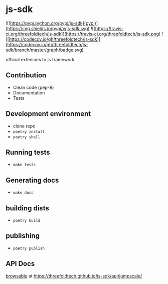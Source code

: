 # js-sdk


![[https://pypi.python.org/pypi/js-sdk](pypi)](https://img.shields.io/pypi/v/js-sdk.svg)
![[https://travis-ci.org/threefoldtech/js-sdk]](https://travis-ci.org/threefoldtech/js-sdk.png)
![[https://codecov.io/gh/threefoldtech/js-sdk]](https://codecov.io/gh/threefoldtech/js-sdk/branch/master/graph/badge.svg)

official extenions to js framework 


## Contribution

- Clean code (pep-8)
- Documentation
- Tests

## Development environment
- clone repo
- `poetry install`
- `poetry shell` 

## Running tests
- `make tests`

## Generating docs
- `make docs`


## building dists
- `poetry build`

## publishing 
- `poetry publish`


## API Docs

[browsable](https://threefoldtech.github.io/js-sdk/api/jumpscale/) at https://threefoldtech.github.io/js-sdk/api/jumpscale/
